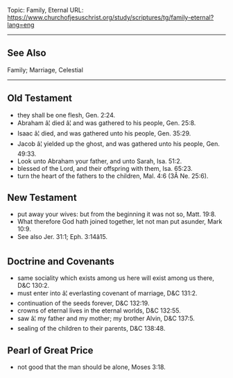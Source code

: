 Topic: Family, Eternal
URL: https://www.churchofjesuschrist.org/study/scriptures/tg/family-eternal?lang=eng

---

## See Also

Family; Marriage, Celestial

---

## Old Testament

- they shall be one flesh, Gen. 2:24.
- Abraham â¦ died â¦ and was gathered to his people, Gen. 25:8.
- Isaac â¦ died, and was gathered unto his people, Gen. 35:29.
- Jacob â¦ yielded up the ghost, and was gathered unto his people, Gen. 49:33.
- Look unto Abraham your father, and unto Sarah, Isa. 51:2.
- blessed of the Lord, and their offspring with them, Isa. 65:23.
- turn the heart of the fathers to the children, Mal. 4:6 (3Â Ne. 25:6).

## New Testament

- put away your wives: but from the beginning it was not so, Matt. 19:8.
- What therefore God hath joined together, let not man put asunder, Mark 10:9.
- See also Jer. 31:1; Eph. 3:14â15.

## Doctrine and Covenants

- same sociality which exists among us here will exist among us there, D&C 130:2.
- must enter into â¦ everlasting covenant of marriage, D&C 131:2.
- continuation of the seeds forever, D&C 132:19.
- crowns of eternal lives in the eternal worlds, D&C 132:55.
- saw â¦ my father and my mother; my brother Alvin, D&C 137:5.
- sealing of the children to their parents, D&C 138:48.

## Pearl of Great Price

- not good that the man should be alone, Moses 3:18.

